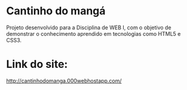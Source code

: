 # Cantinho do mangá
Projeto desenvolvido para a Disciplina de WEB I, com o objetivo de demonstrar o conhecimento aprendido em tecnologias como HTML5 e CSS3.

# Link do site:

http://cantinhodomanga.000webhostapp.com/
